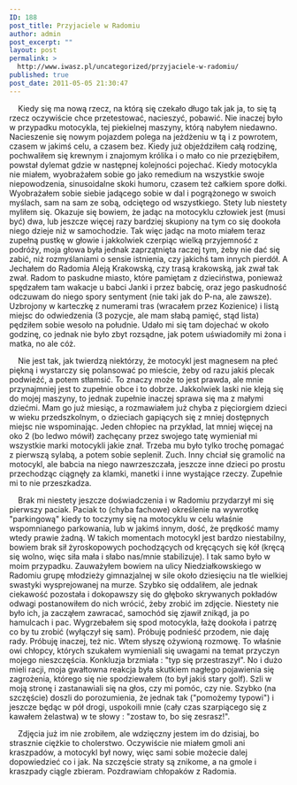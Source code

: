 ```yaml
---
ID: 188
post_title: Przyjaciele w Radomiu
author: admin
post_excerpt: ""
layout: post
permalink: >
  http://www.iwasz.pl/uncategorized/przyjaciele-w-radomiu/
published: true
post_date: 2011-05-05 21:30:47
---
```

&nbsp;&nbsp;&nbsp;&nbsp;Kiedy się ma nową rzecz, na którą się czekało długo tak jak ja, to się tą rzecz oczywiście chce przetestować, nacieszyć, pobawić. Nie inaczej było w przypadku motocykla, tej piekielnej maszyny, którą nabyłem niedawno. Nacieszenie się nowym pojazdem polega na jeżdżeniu w tą i z powrotem, czasem w jakimś celu, a czasem bez. Kiedy już objeździłem całą rodzinę, pochwaliłem się krewnym i znajomym królika i o mało co nie przeziębiłem, powstał dylemat gdzie w następnej kolejności pojechać. Kiedy motocykla nie miałem, wyobrażałem sobie go jako remedium na wszystkie swoje niepowodzenia, sinusoidalne skoki humoru, czasem też całkiem spore dołki. Wyobrażałem sobie siebie jadącego sobie w dal i pogrążonego w swoich myślach, sam na sam ze sobą, odciętego od wszystkiego. Stety lub niestety myliłem się. Okazuje się bowiem, że jadąc na motocyklu człowiek jest (musi być) dwa, lub jeszcze więcej razy bardziej skupiony na tym co się dookoła niego dzieje niż w samochodzie. Tak więc jadąc na moto miałem teraz zupełną pustkę w głowie i jakkolwiek czerpiąc wielką przyjemność z podróży, moja głowa była jednak zaprzątnięta raczej tym, żeby nie dać się zabić, niż rozmyślaniami o sensie istnienia, czy jakichś tam innych pierdół. A Jechałem do Radomia Aleją Krakowską, czy trasą krakowską, jak zwał tak zwał. Radom to paskudne miasto, które pamiętam z dzieciństwa, ponieważ spędzałem tam wakacje u babci Janki i przez babcię, oraz jego paskudność odczuwam do niego spory sentyment (nie taki jak do P-na, ale zawsze). Uzbrojony w karteczkę z numerami tras (wracałem przez Kozienice) i listą miejsc do odwiedzenia (3 pozycje, ale mam słabą pamięć, stąd lista) pędziłem sobie wesoło na południe. Udało mi się tam dojechać w około godzinę, co jednak nie było zbyt rozsądne, jak potem uświadomiły mi żona i matka, no ale cóż.

&nbsp;&nbsp;&nbsp;&nbsp;Nie jest tak, jak twierdzą niektórzy, że motocykl jest magnesem na płeć piękną i wystarczy się polansować po mieście, żeby od razu jakiś plecak podwieźć, a potem stłamsić. To znaczy może to jest prawda, ale mnie przynajmniej jest to zupełnie obce i to dobrze. Jakkolwiek laski nie kleją się do mojej maszyny, to jednak zupełnie inaczej sprawa się ma z małymi dziećmi. Mam go już miesiąc, a rozmawiałem już chyba z pięciorgiem dzieci w wieku przedszkolnym, o dzieciach gapiących się z mniej dostępnych miejsc nie wspominając. Jeden chłopiec na przykład, lat mniej więcej na oko 2 (bo ledwo mówił) zachęcany przez swojego tatę wymieniał mi wszystkie marki motocykli jakie znał. Trzeba mu było tylko trochę pomagać z pierwszą sylabą, a potem sobie seplenił. Zuch. Inny chciał się gramolić na motocykl, ale babcia na niego nawrzeszczała, jeszcze inne dzieci po prostu przechodząc ciągnęły za klamki, manetki i inne wystające rzeczy. Zupełnie mi to nie przeszkadza.

&nbsp;&nbsp;&nbsp;&nbsp;Brak mi niestety jeszcze doświadczenia i w Radomiu przydarzył mi się pierwszy paciak. Paciak to (chyba fachowe) określenie na wywrotkę "parkingową" kiedy to toczymy się na motocyklu w celu właśnie wspomnianego parkowania, lub w jakimś innym, dość, że prędkość mamy wtedy prawie żadną. W takich momentach motocykl jest bardzo niestabilny, bowiem brak sił żyroskopowych pochodzących od kręcących się kół (kręcą się wolno, więc siła mała i słabo nas/mnie stabilizuje). I tak samo było w moim przypadku. Zauważyłem bowiem na ulicy Niedziałkowskiego w Radomiu grupę młodzieży gimnazjalnej w sile około dziesięciu na tle wielkiej swastyki wysprejowanej na murze. Szybko się oddaliłem, ale jednak ciekawość pozostała i dokopawszy się do głęboko skrywanych pokładów odwagi postanowiłem do nich wrócić, żeby zrobić im zdjęcie. Niestety nie było ich, ja zacząłem zawracać, samochód się zjawił znikąd, ja po hamulcach i pac. Wygrzebałem się spod motocykla, łażę dookoła i patrzę co by tu zrobić (wyłączył się sam). Próbuję podnieść przodem, nie daję rady. Próbuję inaczej, też nic. Wtem słyszę ożywioną rozmowę. To właśnie owi chłopcy, których szukałem wymieniali się uwagami na temat przyczyn mojego nieszczęścia. Konkluzja brzmiała : "typ się przestraszył". No i dużo mieli racji, moja gwałtowna reakcja była skutkiem nagłego pojawienia się zagrożenia, którego się nie spodziewałem (to był jakiś stary golf). Szli w moją stronę i zastanawiali się na głos, czy mi pomóc, czy nie. Szybko (na szczęście) doszli do porozumienia, że jednak tak ("pomożemy typowi") i jeszcze będąc w pół drogi, uspokoili mnie (cały czas szarpiącego się z kawałem żelastwa) w te słowy : "zostaw to, bo się zesrasz!".

&nbsp;&nbsp;&nbsp;&nbsp;Zdjęcia już im nie zrobiłem, ale wdzięczny jestem im do dzisiaj, bo strasznie ciężkie to cholerstwo. Oczywiście nie miałem gmoli ani kraszpadów, a motocykl był nowy, więc sami sobie możecie dalej dopowiedzieć co i jak. Na szczęście straty są znikome, a na gmole i kraszpady ciągle zbieram. Pozdrawiam chłopaków z Radomia.